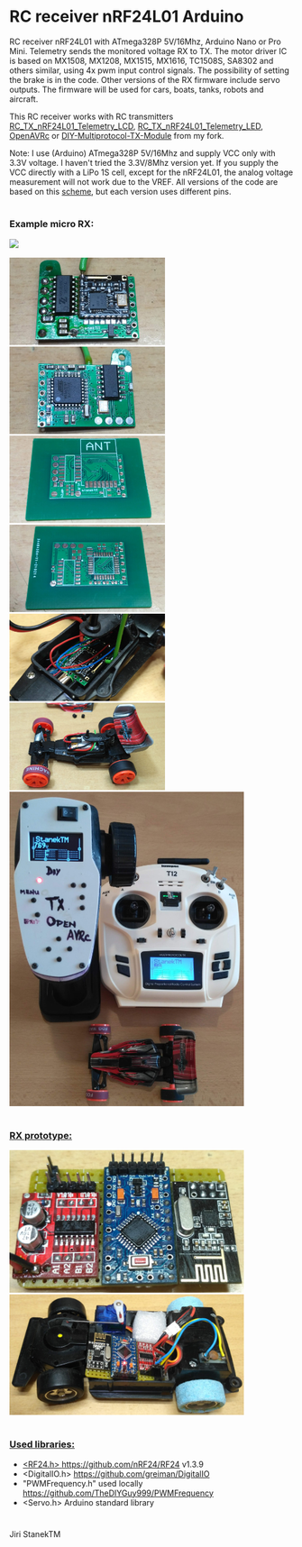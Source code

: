 # RC receiver nRF24L01 Arduino
RC receiver nRF24L01 with ATmega328P 5V/16Mhz, Arduino Nano or Pro Mini.
Telemetry sends the monitored voltage RX to TX. 
The motor driver IC is based on MX1508, MX1208, MX1515, MX1616, TC1508S, SA8302 and others similar, using 4x pwm input control signals.
The possibility of setting the brake is in the code.
Other versions of the RX firmware include servo outputs.
The firmware will be used for cars, boats, tanks, robots and aircraft.

This RC receiver works with RC transmitters [RC_TX_nRF24L01_Telemetry_LCD](https://github.com/stanekTM/RC_TX_nRF24L01_Telemetry_LCD), 
[RC_TX_nRF24L01_Telemetry_LED](https://github.com/stanekTM/RC_TX_nRF24L01_Telemetry_LED), 
[OpenAVRc](https://github.com/stanekTM/OpenAVRc_Dev) or [DIY-Multiprotocol-TX-Module](https://github.com/stanekTM/DIY-Multiprotocol-TX-Module) from my fork.

Note: I use (Arduino) ATmega328P 5V/16Mhz and supply VCC only with 3.3V voltage. 
I haven't tried the 3.3V/8Mhz version yet. 
If you supply the VCC directly with a LiPo 1S cell, except for the nRF24L01, the analog voltage measurement will not work due to the VREF. 
All versions of the code are based on this [scheme](https://raw.githubusercontent.com/stanekTM/RC_RX_nRF24L01_Telemetry_Motor_Driver_Servo/master/RC_RX_OpenAVRc_Multi_2ch_A1_Motor_Driver/documents/Schema_Micro_RX_2ch_A1_Motor_Driver.PNG), but each version uses different pins.
#
### Example micro RX:
<a href="https://youtu.be/E0pgMNPuYU4"><img src="RC_RX_nRF24L01_Telemetry_Motor_Driver_Servo/master/RC_RX_OpenAVRc_Multi_2ch_A1_Motor_Driver/documents/youtube.PNG" width="276"/>

<img src="RC_RX_OpenAVRc_Multi_2ch_A1_Motor_Driver/documents/Micro_RX_2ch_A1_Motor_Driver_0.jpg" width="276" height="155" /> <img src="RC_RX_OpenAVRc_Multi_2ch_A1_Motor_Driver/documents/Micro_RX_2ch_A1_Motor_Driver_1.jpg" width="276" height="155" />
<img src="RC_RX_OpenAVRc_Multi_2ch_A1_Motor_Driver/documents/Micro_RX_2ch_A1_Motor_Driver_2.jpg" width="276" height="155" />
<img src="RC_RX_OpenAVRc_Multi_2ch_A1_Motor_Driver/documents/Micro_RX_2ch_A1_Motor_Driver_3.jpg" width="276" height="155" />
<img src="RC_RX_OpenAVRc_Multi_2ch_A1_Motor_Driver/documents/Micro_RX_2ch_A1_Motor_Driver_4.jpg" width="276" height="155" />
<img src="RC_RX_OpenAVRc_Multi_2ch_A1_Motor_Driver/documents/Micro_RX_2ch_A1_Motor_Driver_5.jpg" width="276" height="155" />
<img src="RC_RX_OpenAVRc_Multi_2ch_A1_Motor_Driver/documents/Micro_RX_2ch_A1_Motor_Driver_6.jpg" width="416" height="558" />
#
### RX prototype:
<img src="documents/rx_prototype1.jpg" width="416" height="253" /> <img src="documents/rx_prototype2.jpg" width="416" height="214" />
#
### Used libraries:
* <RF24.h>                      https://github.com/nRF24/RF24 v1.3.9
* <DigitalIO.h>                 https://github.com/greiman/DigitalIO
* "PWMFrequency.h" used locally https://github.com/TheDIYGuy999/PWMFrequency
* <Servo.h>        Arduino standard library
#
Jiri StanekTM

